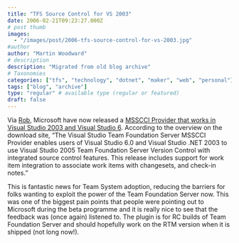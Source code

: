 ```yaml
---
title: "TFS Source Control for VS 2003"
date: 2006-02-21T09:23:27.000Z
# post thumb
images:
  - "/images/post/2006-tfs-source-control-for-vs-2003.jpg"
#author
author: "Martin Woodward"
# description
description: "Migrated from old blog archive"
# Taxonomies
categories: ["tfs", "technology", "dotnet", "maker", "web", "personal"]
tags: ["blog", "archive"]
type: "regular" # available type (regular or featured)
draft: false
---
```


Via [Rob](http://blogs.msdn.com/robcaron/archive/2006/02/20/535786.aspx), Microsoft have now released a [MSSCCI Provider that works in Visual Studio 2003 and Visual Studio 6](http://www.microsoft.com/downloads/details.aspx?familyid=32202966-EF04-442F-8C5C-88BDF15F551C&displaylang=en). According to the overview on the download site, “The Visual Studio Team Foundation Server MSSCCI Provider enables users of Visual Studio 6.0 and Visual Studio .NET 2003 to use Visual Studio 2005 Team Foundation Server Version Control with integrated source control features. This release includes support for work item integration to associate work items with changesets, and check-in notes.”

This is fantastic news for Team System adoption, reducing the barriers for folks wanting to exploit the power of the Team Foundation Server now. This was one of the biggest pain points that people were pointing out to Microsoft during the beta programme and it is really nice to see that the feedback was (once again) listened to. The plugin is for RC builds of Team Foundation Server and should hopefully work on the RTM version when it is shipped (not long now!).
